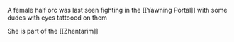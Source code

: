 A female half orc was last seen fighting in the [[Yawning Portal]] with some dudes with eyes tattooed on them

She is part of the [[Zhentarim]]
